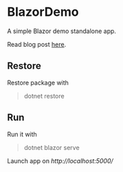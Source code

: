 # BlazorDemo
A simple Blazor demo standalone app.

Read blog post [here](http://thibaud-destouches.com/2018/03/13/blazor-webassembly-ou-la-mort-de-javascript/).

## Restore
Restore package with
>dotnet restore

## Run
Run it with
>dotnet blazor serve

Launch app on *http://localhost:5000/*